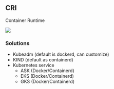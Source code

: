 #
## CRI
Container Runtime

<img src="https://github.com/cly1213/K8s_labs/blob/main/image/cri-o.png"/>

### Solutions
  - Kubeadm (default is dockerd, can customize)
  - KIND (default as containerd)
  - Kubernetes service
    - ASK (Docker/Containerd)
    - EKS (Docker/Containerd)
    - GKS (Docker/Containerd)


